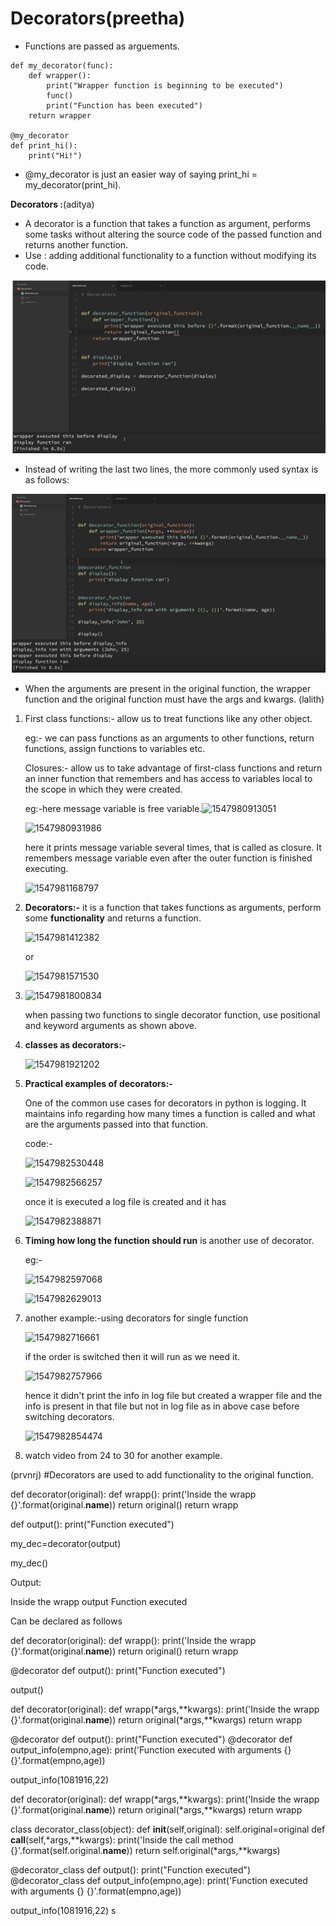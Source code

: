 
# Decorators(preetha)

- Functions are passed as arguements.
```
def my_decorator(func):
    def wrapper():
        print("Wrapper function is beginning to be executed")
        func()
        print("Function has been executed")
    return wrapper

@my_decorator
def print_hi():
    print("Hi!")
```

-  @my_decorator is just an easier way of saying print_hi = my_decorator(print_hi).

**Decorators :**(aditya)

* A decorator is a function that takes a function as argument, performs some tasks without altering the source code of the passed function and returns another function.
* Use : adding additional functionality to a function without modifying its code.

![decorators1](images/decorators1.PNG) 

* Instead of writing the last two lines, the more commonly used syntax is as follows:

![decorators2](images/decorators2.PNG) 

* When the arguments are present in the original function, the wrapper function and the original function must have the args and kwargs.
(lalith)
1. First class functions:- allow us to treat functions like any other object.

   eg:- we can pass functions as an arguments to other functions, return functions, assign functions to variables etc. 

   Closures:- allow us to take advantage of first-class functions and return an inner function that remembers and has access to variables local to the scope in which they were created.

   eg:-here message variable is free variable.![1547980913051](https://github.com/adityakuppa26/Python-Notes/blob/lalith_notes/images/1547980913051.png) 

   ![1547980931986](https://github.com/adityakuppa26/Python-Notes/blob/lalith_notes/images/1547980931986.png) 

   here it prints message variable several times, that is called as closure. It remembers message variable even after the outer function is finished executing.

   ![1547981168797](https://github.com/adityakuppa26/Python-Notes/blob/lalith_notes/images/1547981168797.png) 

   

2. **Decorators:-** it is a function that takes functions as arguments, perform some **functionality** and returns a function.

   ![1547981412382](https://github.com/adityakuppa26/Python-Notes/blob/lalith_notes/images/1547981412382.png) 

   or

   ![1547981571530](https://github.com/adityakuppa26/Python-Notes/blob/lalith_notes/images/1547981571530.png) 

3. ![1547981800834](https://github.com/adityakuppa26/Python-Notes/blob/lalith_notes/images/1547981800834.png) 

   when passing two functions to single decorator function, use positional and keyword arguments as shown above.

4. **classes as decorators:-**

   ![1547981921202](https://github.com/adityakuppa26/Python-Notes/blob/lalith_notes/images/1547981921202.png) 

5. **Practical examples of decorators:-**

   One of the common use cases for decorators in python is logging. It maintains info regarding how many times a function is called and what are the arguments passed into that function. 

   code:-

   ![1547982530448](https://github.com/adityakuppa26/Python-Notes/blob/lalith_notes/images/1547982530448.png) 

   ![1547982566257](https://github.com/adityakuppa26/Python-Notes/blob/lalith_notes/images/1547982566257.png) 

   once it is executed a log file is created and it has 

   ![1547982388871](https://github.com/adityakuppa26/Python-Notes/blob/lalith_notes/images/1547982388871.png) 

   

6. **Timing how long the function should run** is another use of decorator.

   eg:- 

   ![1547982597068](https://github.com/adityakuppa26/Python-Notes/blob/lalith_notes/images/1547982597068.png) 

   ![1547982629013](https://github.com/adityakuppa26/Python-Notes/blob/lalith_notes/images/1547982629013.png) 

7. another example:-using decorators for single function

   ![1547982716661](https://github.com/adityakuppa26/Python-Notes/blob/lalith_notes/images/1547982716661.png) 

   if the order is switched then it will run as we need it.

   ![1547982757966](https://github.com/adityakuppa26/Python-Notes/blob/lalith_notes/images/1547982757966.png) 

   hence it didn't print the info in log file but created a wrapper file and the info is present in that file but not in log file as in above case before switching decorators.

   ![1547982854474](https://github.com/adityakuppa26/Python-Notes/blob/lalith_notes/images/1547982854474.png) 

8. watch video from 24 to 30 for another example.

(prvnrj)
#Decorators are used to add functionality to the original function.



def decorator(original):
    def wrapp():
        print('Inside the wrapp {}'.format(original.__name__))
        return original()
    return wrapp

def output():
    print("Function executed")

my_dec=decorator(output)

my_dec()

Output:

Inside the wrapp output
Function executed

Can be declared as follows

def decorator(original):
    def wrapp():
        print('Inside the wrapp {}'.format(original.__name__))
        return original()
    return wrapp

@decorator
def output():
    print("Function executed")

output()




def decorator(original):
    def wrapp(*args,**kwargs):
        print('Inside the wrapp {}'.format(original.__name__))
        return original(*args,**kwargs)
    return wrapp

@decorator
def output():
    print("Function executed")
@decorator
def output_info(empno,age):
    print('Function executed with arguments {} {}'.format(empno,age))

output_info(1081916,22)






def decorator(original):
    def wrapp(*args,**kwargs):
        print('Inside the wrapp {}'.format(original.__name__))
        return original(*args,**kwargs)
    return wrapp


class decorator_class(object):
    def __init__(self,original):
        self.original=original
    def __call__(self,*args,**kwargs):
        print('Inside the call method {}'.format(self.original.__name__))
        return self.original(*args,**kwargs)


@decorator_class
def output():
    print("Function executed")
@decorator_class
def output_info(empno,age):
    print('Function executed with arguments {} {}'.format(empno,age))

output_info(1081916,22)
s